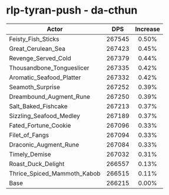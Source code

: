 # rlp-tyran-push - da-cthun
| Actor | DPS | Increase |
|---|:---:|:---:|
|Feisty_Fish_Sticks|267545|0.50%|
|Great_Cerulean_Sea|267423|0.45%|
|Revenge_Served_Cold|267379|0.44%|
|Thousandbone_Tongueslicer|267335|0.42%|
|Aromatic_Seafood_Platter|267332|0.42%|
|Seamoth_Surprise|267252|0.39%|
|Dreambound_Augment_Rune|267250|0.39%|
|Salt_Baked_Fishcake|267213|0.37%|
|Sizzling_Seafood_Medley|267189|0.37%|
|Fated_Fortune_Cookie|267096|0.33%|
|Filet_of_Fangs|267094|0.33%|
|Draconic_Augment_Rune|267084|0.33%|
|Timely_Demise|267032|0.31%|
|Roast_Duck_Delight|266557|0.13%|
|Thrice_Spiced_Mammoth_Kabob|266515|0.11%|
|Base|266215|0.00%|
